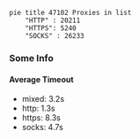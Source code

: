 
```mermaid
pie title 47102 Proxies in list
    "HTTP" : 20211
    "HTTPS": 5240
    "SOCKS" : 26233
```

### Some Info
#### Average Timeout

- mixed: 3.2s
- http: 1.3s
- https: 8.3s
- socks: 4.7s